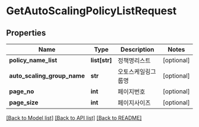 # GetAutoScalingPolicyListRequest

## Properties
Name | Type | Description | Notes
------------ | ------------- | ------------- | -------------
**policy_name_list** | **list[str]** | 정책명리스트 | [optional] 
**auto_scaling_group_name** | **str** | 오토스케일링그룹명 | [optional] 
**page_no** | **int** | 페이지번호 | [optional] 
**page_size** | **int** | 페이지사이즈 | [optional] 

[[Back to Model list]](../README.md#documentation-for-models) [[Back to API list]](../README.md#documentation-for-api-endpoints) [[Back to README]](../README.md)


